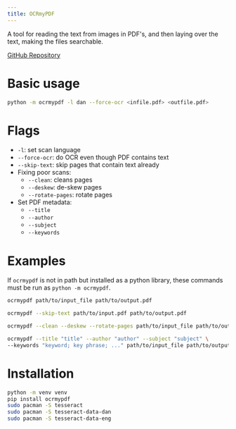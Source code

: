 ```yaml
---
title: OCRmyPDF
---
```


A tool for reading the text from images in PDF's, and then laying over the text,
making the files searchable.

[GitHub Repository](https://github.com/ocrmypdf/OCRmyPDF) 

# Basic usage

```bash
python -m ocrmypdf -l dan --force-ocr <infile.pdf> <outfile.pdf> 
```

# Flags

- `-l`: set scan language
- `--force-ocr`: do OCR even though PDF contains text
- `--skip-text`: skip pages that contain text already
- Fixing poor scans:
    - `--clean`: cleans pages
    - `--deskew`: de-skew pages
    - `--rotate-pages`: rotate pages
- Set PDF metadata:
    - `--title`
    - `--author`
    - `--subject`
    - `--keywords`

# Examples

If `ocrmypdf` is not in path but installed as a python library, these commands
must be run as `python -m ocrmypdf`.

```bash
ocrmypdf path/to/input_file path/to/output.pdf

ocrmypdf --skip-text path/to/input.pdf path/to/output.pdf

ocrmypdf --clean --deskew --rotate-pages path/to/input_file path/to/output.pdf

ocrmypdf --title "title" --author "author" --subject "subject" \
--keywords "keyword; key phrase; ..." path/to/input_file path/to/output.pdf
```

# Installation

```bash
python -m venv venv
pip install ocrmypdf
sudo pacman -S tesseract
sudo pacman -S tesseract-data-dan
sudo pacman -S tesseract-data-eng
```
